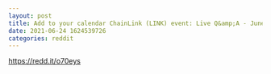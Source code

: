 ```yaml
--- 
layout: post 
title: Add to your calendar ChainLink (LINK) event: Live Q&amp;A - June 24, 2021 
date: 2021-06-24 1624539726 
categories: reddit 
--- 
```

https://redd.it/o70eys
